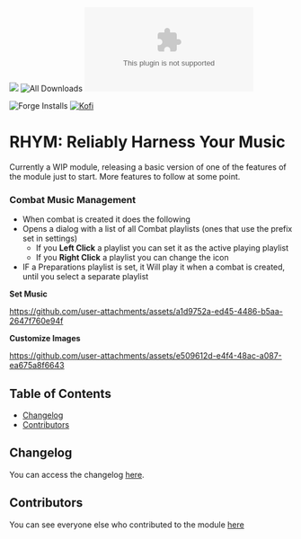 ![](https://img.shields.io/badge/Foundry-v13-informational)
![All Downloads](https://img.shields.io/github/downloads/ChasarooniZ/rhym-reliably-harness-your-music/total?color=5e0000&label=All%20Downloads)
![Latest Release Download Count](https://img.shields.io/github/downloads/ChasarooniZ/rhym-reliably-harness-your-music/latest/module.zip)

![Forge Installs](https://img.shields.io/badge/dynamic/json?label=Forge%20Installs&query=package.installs&suffix=%25&url=https%3A%2F%2Fforge-vtt.com%2Fapi%2Fbazaar%2Fpackage%2Frhym&colorB=4aa94a)
[![Kofi](https://img.shields.io/badge/Kofi-F16061.svg?logo=ko-fi&logoColor=white)](https://ko-fi.com/Chasarooni)

# RHYM: Reliably Harness Your Music

Currently a WIP module, releasing a basic version of one of the features of the module just to start. More features to follow at some point.

### Combat Music Management

- When combat is created it does the following
- Opens a dialog with a list of all Combat playlists (ones that use the prefix set in settings)
  - If you **Left Click** a playlist you can set it as the active playing playlist
  - If you **Right Click** a playlist you can change the icon
- IF a Preparations playlist is set, it Will play it when a combat is created, until you select a separate playlist




**Set Music**

https://github.com/user-attachments/assets/a1d9752a-ed45-4486-b5aa-2647f760e94f

**Customize Images**

https://github.com/user-attachments/assets/e509612d-e4f4-48ac-a087-ea675a8f6643




## Table of Contents

- [Changelog](#changelog)
- [Contributors](#contributors)

## Changelog

You can access the changelog [here](/CHANGELOG.md).

## Contributors

You can see everyone else who contributed to the module [here](CONTRIBUTORS.md)
